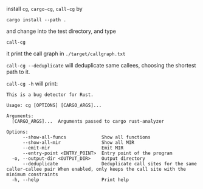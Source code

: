 
install `cg`, `cargo-cg`, `call-cg` by
```
cargo install --path .
```

and change into the test directory, and type
```
call-cg
```
it print the call graph in `./target/callgraph.txt`

`call-cg --deduplicate` will deduplicate same callees, choosing the shortest path to it.



`call-cg -h` will print:
```
This is a bug detector for Rust.

Usage: cg [OPTIONS] [CARGO_ARGS]...

Arguments:
  [CARGO_ARGS]...  Arguments passed to cargo rust-analyzer

Options:
      --show-all-funcs             Show all functions
      --show-all-mir               Show all MIR
      --emit-mir                   Emit MIR
      --entry-point <ENTRY_POINT>  Entry point of the program
  -o, --output-dir <OUTPUT_DIR>    Output directory
      --deduplicate                Deduplicate call sites for the same caller-callee pair When enabled, only keeps the call site with the minimum constraints
  -h, --help                       Print help
```